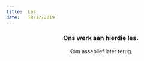 ```yaml
---
title:  Les
date:   18/12/2019
---
```


### <center>Ons werk aan hierdie les.</center>
<center>Kom asseblief later terug.</center>